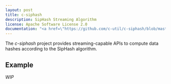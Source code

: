 ```yaml
---
layout: post
title: c-siphash
description: SipHash Streaming Algorithm
license: Apache Software License 2.0
documentation: "<a href=\"https://github.com/c-util/c-siphash/blob/master/src/c-siphash.h\">c-siphash.h</a>"
---
```

The *c-siphash* project provides streaming-capable APIs to compute data hashes
according to the SipHash algorithm.

## Example

*WIP*

